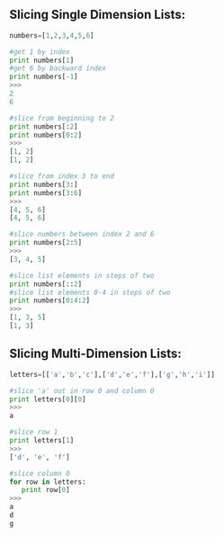 
## Slicing Single Dimension Lists:

```python 
numbers=[1,2,3,4,5,6]

#get 1 by index
print numbers[1]
#get 6 by backward index
print numbers[-1]
>>>
2
6
```
```python
#slice from beginning to 2
print numbers[:2]
print numbers[0:2]
>>>
[1, 2]
[1, 2]
```
```python
#slice from index 3 to end
print numbers[3:]
print numbers[3:6]
>>>
[4, 5, 6]
[4, 5, 6]
```
```python		
#slice numbers between index 2 and 6 
print numbers[2:5]
>>>
[3, 4, 5]
```
```python
#slice list elements in steps of two
print numbers[::2]
#slice list elements 0-4 in steps of two
print numbers[0:4:2]
>>>
[1, 3, 5]
[1, 3]
```

## Slicing Multi-Dimension Lists:
```python
letters=[['a','b','c'],['d','e','f'],['g','h','i']]

#slice 'a' out in row 0 and column 0
print letters[0][0]
>>> 
a

#slice row 1
print letters[1]
>>> 
['d', 'e', 'f']

#slice column 0
for row in letters:
   print row[0]
>>>
a
d
g
```
